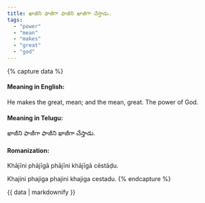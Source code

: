 ```yaml
---
title: ఖాజీని ఫాజీగా ఫాజీని ఖాజీగా చేస్తాడు.
tags:
  - "power"
  - "mean"
  - "makes"
  - "great"
  - "god"
---
```


{% capture data %}
#### Meaning in English:
He makes the great, mean; and the mean, great.
The power of God.

#### Meaning in Telugu:
ఖాజీని ఫాజీగా ఫాజీని ఖాజీగా చేస్తాడు.

#### Romanization:
Khājīni phājīgā phājīni khājīgā cēstāḍu.

Khajini phajiga phajini khajiga cestadu.
{% endcapture %}

{{ data | markdownify }}


